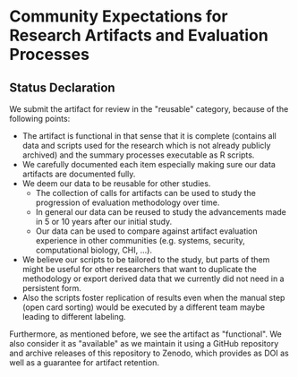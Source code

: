 # Community Expectations for Research Artifacts and Evaluation Processes
## Status Declaration

We submit the artifact for review in the "reusable" category, because of the following points:
- The artifact is functional in that sense that it is complete (contains all data and scripts used for the research which is not already publicly archived) and the summary processes executable as R scripts.
- We carefully documented each item especially making sure our data artifacts are documented fully.
- We deem our data to be reusable for other studies.
  - The collection of calls for artifacts can be used to study the progression of evaluation methodology over time.
  - In general our data can be reused to study the advancements made in 5 or 10 years after our initial study.
  - Our data can be used to compare against artifact evaluation experience in other communities (e.g. systems, security, computational biology, CHI, ...).
- We believe our scripts to be tailored to the study, but parts of them might be useful for other researchers that want to duplicate the methodology or export derived data that we currently did not need in a persistent form.
- Also the scripts foster replication of results even when the manual step (open card sorting) would be executed by a different team maybe leading to different labeling.

Furthermore, as mentioned before, we see the artifact as "functional". We also consider it as "available" as we maintain it using a GitHub repository and archive releases of this repository to Zenodo, which provides as DOI as well as a guarantee for artifact retention. 
